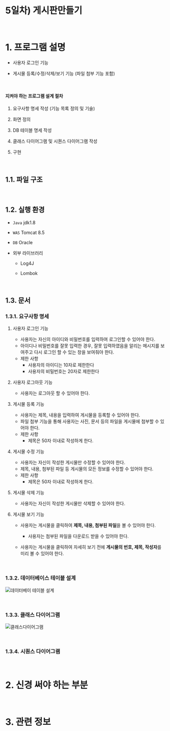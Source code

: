 # 5일차) 게시판만들기

<br>

# 1. 프로그램 설명

- 사용자 로그인 기능

- 게시물 등록/수정/삭제/보기 기능 (파일 첨부 기능 포함)

<br>

#### 지켜야 하는 프로그램 설계 절차

1. 요구사항 명세 작성 (기능 목록 정의 및 기술)

2. 화면 정의

3. DB 테이블 명세 작성

4. 클래스 다이어그램 및 시퀀스 다이어그램 작성

5. 구현



<br>



## 1.1. 파일 구조



<br>



## 1.2. 실행 환경

- `Java` jdk1.8

- `WAS` Tomcat 8.5

- `DB` Oracle

- 외부 라이브러리
  
  - Log4J
  
  - Lombok



<br>



## 1.3. 문서

### 1.3.1. 요구사항 명세

1. 사용자 로그인 기능
   
   - 사용자는 자신의 아이디와 비밀번호를 입력하여 로그인할 수 있어야 한다.
   - 아이디나 비밀번호를 잘못 입력한 경우, 잘못 입력하였음을 알리는 메시지를 보여주고 다시 로그인 할 수 있는 창을 보여줘야 한다.
   - 제한 사항
     - 사용자의 아이디는 10자로 제한한다
     - 사용자의 비밀번호는 20자로 제한한다

2. 사용자 로그아웃 기능
   
   - 사용자는 로그아웃 할 수 있어야 한다.

3. 게시물 등록 기능
   
   - 사용자는 제목, 내용을 입력하여 게시물을 등록할 수 있어야 한다.
   - 파일 첨부 기능을 통해 사용자는 사진, 문서 등의 파일을 게시물에 첨부할 수 있어야 한다.
   - 제한 사항
     - 제목은 50자 이내로 작성하게 한다.

4. 게시물 수정 기능
   
   - 사용자는 자신이 작성한 게시물만 수정할 수 있어야 한다.
   - 제목, 내용, 첨부된 파일 등 게시물의 모든 정보를 수정할 수 있어야 한다.
   - 제한 사항
     - 제목은 50자 이내로 작성하게 한다.

5. 게시물 삭제 기능
   
   - 사용자는 자신이 작성한 게시물만 삭제할 수 있어야 한다.

6. 게시물 보기 기능
   
   - 사용자는 게시물을 클릭하여 **제목, 내용, 첨부된 파일**을 볼 수 있어야 한다.
     
     - 사용자는 첨부된 파일을 다운로드 받을 수 있어야 한다.
   
   - 사용자는 게시물을 클릭하여 자세히 보기 전에 **게시물의 번호, 제목, 작성자**를 미리 볼 수 있어야 한다.



<br>



### 1.3.2. 데이터베이스 테이블 설계

![데이터베이 테이블 설계](https://github.com/torpedoisu/Training-project/blob/main/5%EC%9D%BC_%EA%B2%8C%EC%8B%9C%ED%8C%90%EB%A7%8C%EB%93%A4%EA%B8%B0/docs/DB_%ED%85%8C%EC%9D%B4%EB%B8%94_%EB%AA%85%EC%84%B8.png?raw=true)



<br>



### 1.3.3. 클래스 다이어그램

![클래스다이어그램](https://github.com/torpedoisu/Training-project/blob/main/5%EC%9D%BC_%EA%B2%8C%EC%8B%9C%ED%8C%90%EB%A7%8C%EB%93%A4%EA%B8%B0/docs/%ED%81%B4%EB%9E%98%EC%8A%A4_%EB%8B%A4%EC%9D%B4%EC%96%B4%EA%B7%B8%EB%9E%A8.jpg?raw=true)



















<br>



### 1.3.4. 시퀀스 다이어그램



<br>



# 2. 신경 써야 하는 부분



<br>



# 3. 관련 정보
